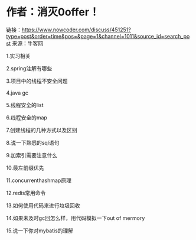 # 作者：消灭0offer！

链接：https://www.nowcoder.com/discuss/451251?type=post&order=time&pos=&page=1&channel=1011&source_id=search_post
来源：牛客网



1.实习相关

2.spring注解有哪些

3.项目中的线程不安全问题

4.java gc 

5.线程安全的list 

6.线程安全的map 

7.创建线程的几种方式以及区别 

8.说一下熟悉的sql语句 

9.加索引需要注意什么 

10.最左前缀优先 

11.concurrenthashmap原理 

12.redis常用命令 

13.如何使用代码来进行垃圾回收

14.如果未及时gc回怎么样，用代码模拟一下out of mermory

15.说一下你对mybatis的理解